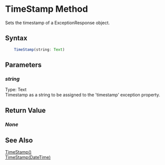 # TimeStamp Method
Sets the timestamp of a ExceptionResponse object.

## Syntax
```javascript
	TimeStamp(string: Text)
```

## Parameters
### *string*
Type: Text<br/>
Timestamp as a string to be assigned to the 'timestamp' exception property.

## Return Value
### *None*

## See Also
[TimeStamp()](./timestamp1.md)<br />
[TimeStamp(DateTime)](./timestamp3.md)<br />
